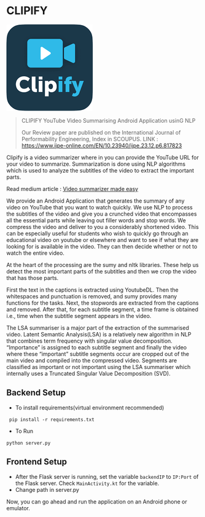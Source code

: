 # CLIPIFY

![Clipify Logo](app/images/logo.png)

> CLIPIFY YouTube Video Summarising Android Application usinG NLP
>
> Our Review paper are published on the International Journal of Performability Engineering, Index in SCOUPUS.
LINK : https://www.ijpe-online.com/EN/10.23940/ijpe.23.12.p6.817823

Clipify is a video summarizer where in you can provide the YouTube URL for your video to summarize. Summarization is done using NLP algorithms which is used to analyze the subtitles of the video to extract the important parts. 

Read medium article : [Video summarizer made easy](https://medium.com/@aswanthkanil/video-summarizer-made-easy-using-nlp-af0afdea49b5)

We provide an Android Application that generates the summary of any video on YouTube that you want to watch quickly. We use NLP to process the subtitles of the video and give you a crunched video that encompasses all the essential parts while leaving out filler words and stop words. We compress the video and deliver to you a considerably shortened video.
This can be especially useful for students who wish to quickly go through an educational video on youtube or elsewhere and want to see if what they are looking for is available in the video. They can then decide whether or not to watch the entire video.


At the heart of the processing are the sumy and nltk libraries. These help us detect the most important parts of the subtitles and then we crop the video that has those parts.

First the text in the captions is extracted using YoutubeDL. Then the whitespaces and punctuation is removed, and sumy provides many functions for the tasks.
Next, the stopwords are extracted from the captions and removed.
After that, for each subtitle segment, a time frame is obtained i.e., time when the subtitle segment appears in the video.

The LSA summariser is a major part of the extraction of the summarised video. 
Latent Semantic Analysis(LSA) is a relatively new algorithm in NLP that combines term frequency with singular value decomposition.
“Importance” is assigned to each subtitle segment and finally the video where these “important” subtitle segments occur are cropped out of the main video and compiled into the compressed video. Segments are classified as important or not important using the LSA summariser which internally uses a Truncated Singular Value Decomposition (SVD).

## Backend Setup

- To install requirements(virtual environment recommended)
```
 pip install -r requirements.txt
```

- To Run
```
python server.py
```

## Frontend Setup

- After the Flask server is running, set the variable `backendIP` to `IP:Port` of the Flask server. Check `MainActivity.kt` for the variable.
- Change path in server.py

Now, you can go ahead and run the application on an Android phone or emulator.



